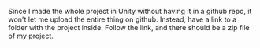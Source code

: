 Since I made the whole project in Unity without having it in a github repo, it won't let me upload the entire thing on github. 
Instead, have a link to a folder with the project inside.
Follow the link, and there should be a zip file of my project.
